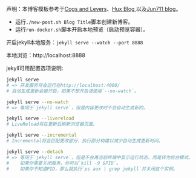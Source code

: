 声明：本博客模板参考于[Cogs and Levers](https://github.com/tuttlem/tuttlem.github.io)、[Hux Blog
](https://github.com/huxpro/huxpro.github.io)以及[Jun711 blog](https://github.com/Jun711/jun711.github.io)。

* 运行`./new-post.sh Blog Title`脚本创建新博客。
* 运行`run-docker.sh`脚本开启本地预览（启动预览容器）。

开启jekyll本地服务：`jekyll serve --watch --port 8888`

本地浏览：http://localhost:8888

jekyll可用配置选项说明:

```bash
jekyll serve
# => 开发服务将会运行在http://localhost:4000/
# 自动生成更新会被开启，如果不想开启请使用`--no-watch`。

jekyll serve --no-watch
# => 等同于`jekyll serve`，但是内容更改时不会自动生成新的。

jekyll serve --livereload
# LiveReload将在更新后刷新浏览器页面。

jekyll serve --incremental
# Incremental将会匹配更改部分，执行部分构建以减少自动生成更新时间。

jekyll serve --detach
# => 等同于`jekyll serve`，但是不会再当前终端中显示运行状态，而是转为后台模式。
#    如果你需要关闭服务，你可以`kill -9 $PID`。
#    如果你不知道PID，那么就执行`ps aux | grep jekyll`并关闭这个实例。
```
